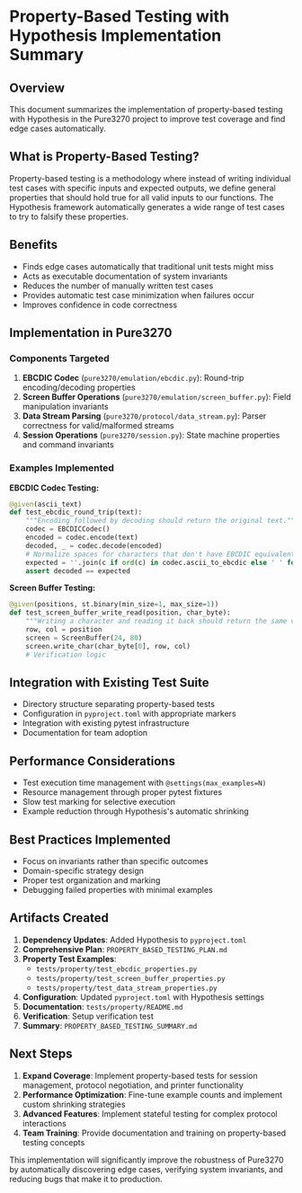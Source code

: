 # Property-Based Testing with Hypothesis Implementation Summary

## Overview

This document summarizes the implementation of property-based testing with Hypothesis in the Pure3270 project to improve test coverage and find edge cases automatically.

## What is Property-Based Testing?

Property-based testing is a methodology where instead of writing individual test cases with specific inputs and expected outputs, we define general properties that should hold true for all valid inputs to our functions. The Hypothesis framework automatically generates a wide range of test cases to try to falsify these properties.

## Benefits

- Finds edge cases automatically that traditional unit tests might miss
- Acts as executable documentation of system invariants
- Reduces the number of manually written test cases
- Provides automatic test case minimization when failures occur
- Improves confidence in code correctness

## Implementation in Pure3270

### Components Targeted

1. **EBCDIC Codec** (`pure3270/emulation/ebcdic.py`): Round-trip encoding/decoding properties
2. **Screen Buffer Operations** (`pure3270/emulation/screen_buffer.py`): Field manipulation invariants
3. **Data Stream Parsing** (`pure3270/protocol/data_stream.py`): Parser correctness for valid/malformed streams
4. **Session Operations** (`pure3270/session.py`): State machine properties and command invariants

### Examples Implemented

**EBCDIC Codec Testing:**
```python
@given(ascii_text)
def test_ebcdic_round_trip(text):
    """Encoding followed by decoding should return the original text."""
    codec = EBCDICCodec()
    encoded = codec.encode(text)
    decoded, _ = codec.decode(encoded)
    # Normalize spaces for characters that don't have EBCDIC equivalents
    expected = ''.join(c if ord(c) in codec.ascii_to_ebcdic else ' ' for c in text)
    assert decoded == expected
```

**Screen Buffer Testing:**
```python
@given(positions, st.binary(min_size=1, max_size=1))
def test_screen_buffer_write_read(position, char_byte):
    """Writing a character and reading it back should return the same value."""
    row, col = position
    screen = ScreenBuffer(24, 80)
    screen.write_char(char_byte[0], row, col)
    # Verification logic
```

## Integration with Existing Test Suite

- Directory structure separating property-based tests
- Configuration in `pyproject.toml` with appropriate markers
- Integration with existing pytest infrastructure
- Documentation for team adoption

## Performance Considerations

- Test execution time management with `@settings(max_examples=N)`
- Resource management through proper pytest fixtures
- Slow test marking for selective execution
- Example reduction through Hypothesis's automatic shrinking

## Best Practices Implemented

- Focus on invariants rather than specific outcomes
- Domain-specific strategy design
- Proper test organization and marking
- Debugging failed properties with minimal examples

## Artifacts Created

1. **Dependency Updates**: Added Hypothesis to `pyproject.toml`
2. **Comprehensive Plan**: `PROPERTY_BASED_TESTING_PLAN.md`
3. **Property Test Examples**:
   - `tests/property/test_ebcdic_properties.py`
   - `tests/property/test_screen_buffer_properties.py`
   - `tests/property/test_data_stream_properties.py`
4. **Configuration**: Updated `pyproject.toml` with Hypothesis settings
5. **Documentation**: `tests/property/README.md`
6. **Verification**: Setup verification test
7. **Summary**: `PROPERTY_BASED_TESTING_SUMMARY.md`

## Next Steps

1. **Expand Coverage**: Implement property-based tests for session management, protocol negotiation, and printer functionality
2. **Performance Optimization**: Fine-tune example counts and implement custom shrinking strategies
3. **Advanced Features**: Implement stateful testing for complex protocol interactions
4. **Team Training**: Provide documentation and training on property-based testing concepts

This implementation will significantly improve the robustness of Pure3270 by automatically discovering edge cases, verifying system invariants, and reducing bugs that make it to production.
